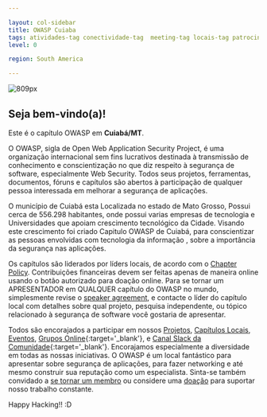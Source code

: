 ```yaml
---

layout: col-sidebar
title: OWASP Cuiaba
tags: atividades-tag conectividade-tag  meeting-tag locais-tag patrocinadores-tag 
level: 0

region: South America

---
```

 
![809px](assets/images/Logo_cuiaba.png)
## Seja bem-vindo(a)!
Este é o capítulo OWASP em **Cuiabá/MT**.

O OWASP, sigla de Open Web Application Security Project, é uma organização internacional sem fins lucrativos destinada à transmissão de conhecimento e conscientização no que diz respeito à segurança de software, especialmente Web Security. Todos seus projetos, ferramentas, documentos, fóruns e capítulos são abertos à participação de qualquer pessoa interessada em melhorar a segurança de aplicações.

O município de Cuiabá esta Localizada no estado de Mato Grosso, Possui cerca de 556.298 habitantes, onde possui varias empresas de tecnologia e Universidades que apoiam crescimento tecnológico da Cidade. Visando este
crescimento foi criado Capitulo OWASP de Cuiabá, para conscientizar as pessoas envolvidas com tecnologia da informação , sobre a importância da segurança nas aplicações.

Os capítulos são liderados por líders locais, de acordo com o [Chapter Policy](https://owasp.org/www-policy/). Contribuições financeiras devem ser feitas apenas de maneira online usando o botão autorizado para doação online. Para se tornar um APRESENTADOR em QUALQUER capítulo do OWASP no mundo, simplesmente revise o [speaker agreement](https://owasp.org/www-policy/), e contacte o líder do capítulo local com detalhes sobre qual projeto, pesquisa independente, ou tópico relacionado à segurança de software você gostaria de apresentar.

Todos são encorajados a participar em nossos [Projetos](/projects), [Capítulos Locais](/chapters), [Eventos](/events), [Grupos Online](https://groups.google.com/a/owasp.com/){:target='_blank'}, e [Canal Slack da Comunidade](https://owasp.slack.com/){:target='_blank'}. Encorajamos especialmente a diversidade em todas as nossas iniciativas. O OWASP é um local fantástico para apresentar sobre segurança de aplicações, para fazer networking e até mesmo construir sua reputação como um especialista. Sinta-se também convidado a [se tornar um membro](/membership) ou considere uma [doação](/donate) para suportar nosso trabalho constante.

Happy Hacking!! :D 
